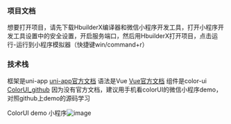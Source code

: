 ### 项目文档

想要打开项目，请先下载HbuilderX编译器和微信小程序开发工具，打开小程序开发工具设置中的安全设置，开启服务端口，然后用HbuilderX打开项目，点击运行-运行到小程序模拟器（快捷键win/command+r）

### 技术栈

框架是uni-app [uni-app官方文档](https://uniapp.dcloud.io)
语法是Vue [Vue官方文档](https://cn.vuejs.org)
组件是color-ui [ColorUI_github](https://github.com/weilanwl/ColorUI/) 因为没有官方文档，建议用手机看colorUI的微信小程序demo，对照github上demo的源码学习

ColorUI demo 小程序![image](https://user-images.githubusercontent.com/43546855/119204737-d41fa000-bac8-11eb-97b2-bf375c2ebdf1.png)
